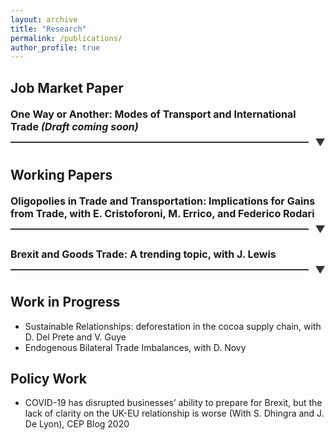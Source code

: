 ```yaml
---
layout: archive
title: "Research"
permalink: /publications/
author_profile: true
---
```


Job Market Paper 
-----
<h4 class="expandable-header">
    <span class="header-text">One Way or Another: Modes of Transport and International Trade <i>(Draft coming soon)</i> </span>
    <span class="line-container">
        <span class="line"></span>
        <span class="arrow">&#x25BC;</span>
    </span>
</h4>
<div style="text-align: justify;" class="expandable-section">
The transportation sector is the backbone of international trade and has faced multiple disruptions in recent years. I study the substitutability of different transport modes (such as air and ocean shipping) and how mode-specific trade cost shocks affect international trade flows. First, I use the closure of Ukrainian-Russian airspace as an exogenous increase in air transport costs to provide novel estimates of the elasticity of substitution between transport modes. Second, to quantify the importance of this new margin of adjustment in equilibrium, I build a Ricardian model of international trade with multiple transport modes. Higher trade costs on a particular route are endogenously mitigated by a switch to relatively cheaper transport modes, thereby reducing the impact of the shock. I also introduce congestion forces that limit the ability to substitute. Finally, I apply this framework to evaluate the consequences of three distinct transport cost shocks: the closure of Ukrainian-Russian airspace, the closure of the Suez Canal, and a policy aimed at reducing the carbon footprint of ocean shipping, effectively increasing maritime transport costs. I find that transport mode substitution plays a significant role in mitigating welfare losses arising from increased transport costs. However, substitutability also implies potential negative consequences for the carbon footprint of international trade. Relative to a no-substitution scenario, higher maritime transport costs lead to an increase in carbon emissions due to substitution toward more carbon-intensive air transport. 
</div>

Working Papers
-----
<!-- * Oligopolies in Trade and Transportation: Implications for Gains from Trade *(Draft coming soon)*, with <a href="https://www.enricocristoforoni.com/" style="text-decoration: none" target="_blank">E. Cristoforoni</a>, <a href="https://www.marcoerrico.net/home-page" style="text-decoration: none" target="_blank">M. Errico</a>, and Federico Rodari -->

<h4 class="expandable-header">
    <span class="header-text">Oligopolies in Trade and Transportation: Implications for Gains from Trade, with <a href="https://www.enricocristoforoni.com/" style="text-decoration: none" target="_blank">E. Cristoforoni</a>, <a href="https://www.marcoerrico.net/home-page" style="text-decoration: none" target="_blank">M. Errico</a>, and Federico Rodari</span>
    <span class="line-container">
        <span class="line"></span>
        <span class="arrow">&#x25BC;</span>
    </span>
</h4>
<div style="text-align: justify;" class="expandable-section">
Transportation services are crucial for goods to move globally; however, given the concentration in the industry, the realized gains from trade are smaller due to the presence
of market power. We study the interplay between oligopoly in the transportation industry and oligopsony power retained by non-atomistic importers. We leverage transaction-level
data from Chilean customs to document several empirical facts: (i) market concentration in the transportation sector and among importers, and (ii) that transportation prices
are highly dispersed and are the outcome of bilateral negotiations. We then develop a trade model that departs from the usual iceberg cost assumption and allows for two-sided
market power in the transportation industry. We find that transport carriers charge large markups, but importers benefit from substantial bargaining power. Finally, we embed the
bilateral bargaining framework into a quantitative trade model of importing. We show that market concentration reduces the pass-through of tariff shocks to gains from trade, and that the welfare implications of trade liberalization are different when accounting for the strategic interaction between the transportation sector and importers. <b><i> Draft coming soon </i></b> <br>
    
<b>Presented at:</b> <i> Midwest Trade Conference</i>      
</div>

<!--* Brexit and Goods Trade: A trending topic *(Draft coming soon)*, with  <a href="https://www.bankofengland.co.uk/research/Researchers/john-lewis" style="text-decoration: none" target="_blank">J. Lewis</a> -->

<h4 class="expandable-header">
    <span class="header-text">Brexit and Goods Trade: A trending topic, with <a href="https://www.bankofengland.co.uk/research/Researchers/john-lewis" style="text-decoration: none" target="_blank">J. Lewis</a></span>
    <span class="line-container">
        <span class="line"></span>
        <span class="arrow">&#x25BC;</span>
    </span>
</h4>
<div style="text-align: justify;" class="expandable-section">
<b><i> Draft coming soon </i></b> <br>     
    
<b>Presented at:</b> <i> ASSA meeting 2024 </i>        
</div>



Work in Progress
-----
* Sustainable Relationships: deforestation in the cocoa supply chain, with <a href="https://sites.google.com/site/davidedelprete1986/" style="text-decoration: none" target="_blank">D. Del Prete</a> and <a href="https://trase.earth/team/valentin-guye" style="text-decoration: none" target="_blank">V. Guye</a>
* Endogenous Bilateral Trade Imbalances, with <a href="https://warwick.ac.uk/fac/soc/economics/staff/dnovy/" style="text-decoration: none" target="_blank">D. Novy</a>

Policy Work
-----
* COVID-19 has disrupted businesses’ ability to prepare for Brexit, but the lack of clarity on the UK-EU relationship is worse (With S. Dhingra and J. De Lyon), <a href="https://blogs.lse.ac.uk/brexit/2020/12/07/covid-19-has-disrupted-businesses-ability-to-prepare-for-brexit-but-the-lack-of-clarity-on-the-uk-eu-relationship-is-worse/" style="text-decoration: none" target="_blank">CEP Blog 2020</a>


<style>
    .expandable-header {
    display: flex;
    flex-direction: column;
    cursor: pointer;
    margin-bottom: 10px;
    #padding-left: 10px; /*eliminate indent to the left*/
    transition: color 0.3s ease;
}

.header-text {
    font-size: 16px;
    color: $dark-gray; /* Adjust this color to match your site's text color */
    margin-bottom: 5px;
}

.line-container {
    display: flex;
    align-items: center;
    justify-content: space-between;
    width: 100%;
}

.line {
    flex-grow: 1;
    height: 2px;
    background-color: #333; /* Adjust color as needed */
    margin-right: 10px;
}

.arrow {
    font-size: 16px;
    color:#333; /* Adjust color as needed */
    transition: transform 0.3s ease;
}

.expandable-header:hover .arrow {
    color: #0056b3;
}

.expandable-section {
    display: none;
    margin-top: 10px;
    padding: 10px;
    background-color: #fef8f8;
  font-size: 14px;
    # border-left: 4px solid #007BFF;
    transition: max-height 0.3s ease;
    overflow: hidden;
}

.expandable-section.show {
    display: block;
}

.expandable-header.show .arrow {
    transform: rotate(180deg);
}
</style>

<script>
    document.addEventListener("DOMContentLoaded", function() {
        var headers = document.querySelectorAll('.expandable-header');
        headers.forEach(function(header) {
            header.addEventListener('click', function() {
                var section = header.nextElementSibling;
                var arrow = header.querySelector('.arrow');
                if (section.classList.contains('show')) {
                    section.classList.remove('show');
                    header.classList.remove('show');
                } else {
                    section.classList.add('show');
                    header.classList.add('show');
                }
            });
        });
    });
</script>
